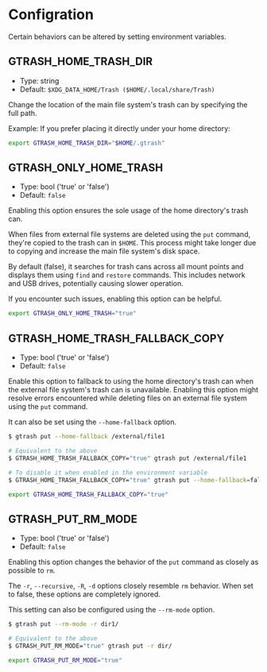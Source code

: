 # Configration

Certain behaviors can be altered by setting environment variables.  

## GTRASH_HOME_TRASH_DIR

- Type: string
- Default: `$XDG_DATA_HOME/Trash ($HOME/.local/share/Trash)`

Change the location of the main file system's trash can by specifying the full path.

Example: If you prefer placing it directly under your home directory:

```bash
export GTRASH_HOME_TRASH_DIR="$HOME/.gtrash"
```

## GTRASH_ONLY_HOME_TRASH

- Type: bool ('true' or 'false')
- Default: `false`

Enabling this option ensures the sole usage of the home directory's trash can.

When files from external file systems are deleted using the `put` command, they're copied to the trash can in `$HOME`. This process might take longer due to copying and increase the main file system's disk space.

By default (false), it searches for trash cans across all mount points and displays them using `find` and `restore` commands. This includes network and USB drives, potentially causing slower operation.

If you encounter such issues, enabling this option can be helpful.

```bash
export GTRASH_ONLY_HOME_TRASH="true"
```

## GTRASH_HOME_TRASH_FALLBACK_COPY

- Type: bool ('true' or 'false')
- Default: `false`

Enable this option to fallback to using the home directory's trash can when the external file system's trash can is unavailable. Enabling this option might resolve errors encountered while deleting files on an external file system using the `put` command.

It can also be set using the `--home-fallback` option.

```bash
$ gtrash put --home-fallback /external/file1

# Equivalent to the above
$ GTRASH_HOME_TRASH_FALLBACK_COPY="true" gtrash put /external/file1

# To disable it when enabled in the environment variable
$ GTRASH_HOME_TRASH_FALLBACK_COPY="true" gtrash put --home-fallback=false /external/file1
```

```bash
export GTRASH_HOME_TRASH_FALLBACK_COPY="true"
```

## GTRASH_PUT_RM_MODE

- Type: bool ('true' or 'false')
- Default: `false`

Enabling this option changes the behavior of the `put` command as closely as possible to `rm`.

The `-r`, `--recursive`, `-R`, `-d` options closely resemble `rm` behavior. When set to false, these options are completely ignored.

This setting can also be configured using the `--rm-mode` option.

```bash
$ gtrash put --rm-mode -r dir1/

# Equivalent to the above
$ GTRASH_PUT_RM_MODE="true" gtrash put -r dir/
```

```bash
export GTRASH_PUT_RM_MODE="true"
```
